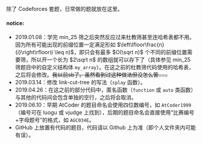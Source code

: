 除了 Codeforces 套题，日常做的题就放在这里。

#### notice:

- 2019.01.08：学完 min_25 筛之后突然反应过来杜教筛甚至连哈希表都不用。因为所有可能出现的前缀位置一定满足形如 $\left\lfloor\frac{n}{i}\right\rfloor(i \leq n)$，即只会有最多 $O(\sqrt n)$ 个不同的前缀位置需要筛，所以开一个长为 $2\sqrt n$ 的数组就可以存下了（具体参见 min_25 筛题目中的自定义结构体 `my_array`）。在这之前的杜教筛代码使用的哈希表，之后将会修改。~~我以前sb了。虽然看到过这种做法但没怎么管......~~
- 2019.03.14：修改 link-cut-tree 的写法（`splay`   函数）。
- 2019.04.26：在这之前的部分代码中，匿名函数（`function` 或 `auto` 类函数）与其他的代码间会包含单独的空行，之后将会取消。
- 2019.06.10：早期 AtCoder 的题目命名会使用四位数编号，如 `AtCoder1999`（编号可在 luogu 或 vjudge 上找到），后期的题目命名会直接使用“比赛编号+字母题号”的格式，如 `AGC034E`。
- GitHub 上放置有代码的题目，代码请以 Github 上为准（即个人文件夹内可能有误）。
